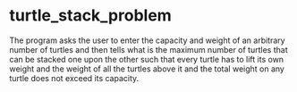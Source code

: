 # turtle_stack_problem
The program asks the user to enter the capacity and weight of an arbitrary number of turtles and then tells what is the 
maximum number of turtles that can be stacked one upon the other such that every turtle has to lift its own weight and 
the weight of all the turtles above it and the total weight on any turtle does not exceed its capacity.
